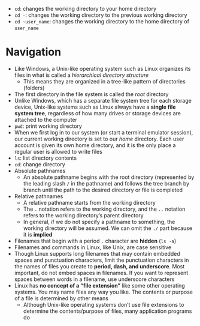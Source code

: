 <!-- review 2019-10-15 10:20:12 -->
- `cd`: changes the working directory to your home directory
- `cd -`: changes the working directory to the previous working directory
- `cd ~user_name`: changes the working directory to the home directory of `user_name`
# Navigation
- Like Windows, a Unix-like operating system such as Linux organizes its files in what is called a *hierarchical directory structure*
    - This means they are organized in a tree-like pattern of directories (folders)
- The first directory in the file system is called the *root* directory
- Unlike Windows, which has a separate file system tree for each storage device, Unix-like systems such as Linux always have a **single file system tree**, regardless of how many drives or storage devices are attached to the computer
- `pwd`: print working directory
- When we first log in to our system (or start a terminal emulator session), our current working directory is set to our *home* directory. Each user account is given its own home directory, and it is the only place a regular user is allowed to write files
- `ls`: list directory contents
- `cd`: change directory
- Absolute pathnames
    - An absolute pathname begins with the root directory (represented by the leading slash `/` in the pathname) and follows the tree branch by branch until the path to the desired directory or file is completed
- Relative pathnames
    - A relative pathname starts from the working directory
    - The `.` notation refers to the working directory, and the `..` notation refers to the working directory’s parent directory
    - In general, if we do not specify a pathname to something, the working directory will be assumed. We can omit the `./` part because it is **implied**
- Filenames that begin with a period `.` character are **hidden** (`ls -a`)
- Filenames and commands in Linux, like Unix, are case sensitive
- Though Linux supports long filenames that may contain embedded spaces and punctuation characters, limit the punctuation characters in the names of files you create to **period, dash, and underscore**. Most important, do not embed spaces in filenames. If you want to represent spaces between words in a filename, use underscore characters
- Linux has **no concept of a “file extension”** like some other operating systems. You may name files any way you like. The contents or purpose of a file is determined by other means
    - Although Unix-like operating systems don’t use file extensions to determine the contents/purpose of files, many application programs do